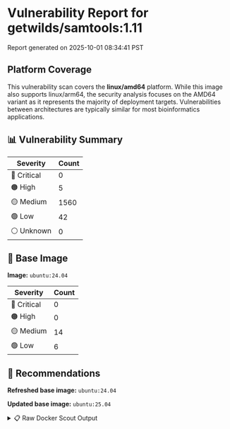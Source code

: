 # Vulnerability Report for getwilds/samtools:1.11

Report generated on 2025-10-01 08:34:41 PST

## Platform Coverage

This vulnerability scan covers the **linux/amd64** platform. While this image also supports linux/arm64, the security analysis focuses on the AMD64 variant as it represents the majority of deployment targets. Vulnerabilities between architectures are typically similar for most bioinformatics applications.

## 📊 Vulnerability Summary

| Severity | Count |
|----------|-------|
| 🔴 Critical | 0 |
| 🟠 High | 5 |
| 🟡 Medium | 1560 |
| 🟢 Low | 42 |
| ⚪ Unknown | 0 |

## 🐳 Base Image

**Image:** `ubuntu:24.04`

| Severity | Count |
|----------|-------|
| 🔴 Critical | 0 |
| 🟠 High | 0 |
| 🟡 Medium | 14 |
| 🟢 Low | 6 |

## 🔄 Recommendations

**Refreshed base image:** `ubuntu:24.04`

**Updated base image:** `ubuntu:25.04`

<details>
<summary>📋 Raw Docker Scout Output</summary>

```text
Target               │  getwilds/samtools:1.11  │    0C     5H   1560M    42L   
    digest             │  9d6f0c55e878                    │                               
  Base image           │  ubuntu:24.04                    │    0C     0H    14M     6L    
  Refreshed base image │  ubuntu:24.04                    │    0C     0H     5M     6L    
                       │                                  │                  -9           
  Updated base image   │  ubuntu:25.04                    │    0C     0H     7M     6L    
                       │                                  │                  -7           

What's next:
    View vulnerabilities → docker scout cves getwilds/samtools:1.11
    View base image update recommendations → docker scout recommendations getwilds/samtools:1.11
    Include policy results in your quickview by supplying an organization → docker scout quickview getwilds/samtools:1.11 --org <organization>
```
</details>
